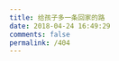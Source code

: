 ```yaml
---
title: 给孩子多一条回家的路
date: 2018-04-24 16:49:29
comments: false
permalink: /404
---
```


<script type="text/javascript" src="//qzonestyle.gtimg.cn/qzone/hybrid/app/404/search_children.js" charset="utf-8" homePageUrl="https://upcwangying.com" homePageName="回到主页"></script>
